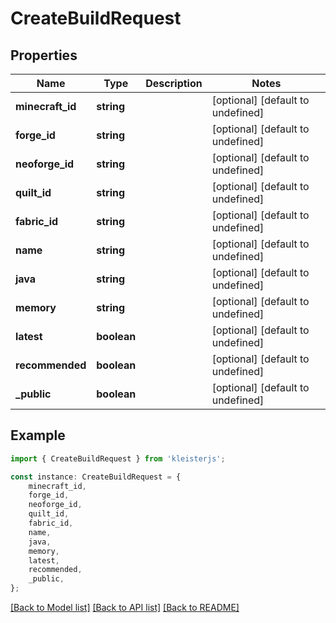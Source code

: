 # CreateBuildRequest


## Properties

Name | Type | Description | Notes
------------ | ------------- | ------------- | -------------
**minecraft_id** | **string** |  | [optional] [default to undefined]
**forge_id** | **string** |  | [optional] [default to undefined]
**neoforge_id** | **string** |  | [optional] [default to undefined]
**quilt_id** | **string** |  | [optional] [default to undefined]
**fabric_id** | **string** |  | [optional] [default to undefined]
**name** | **string** |  | [optional] [default to undefined]
**java** | **string** |  | [optional] [default to undefined]
**memory** | **string** |  | [optional] [default to undefined]
**latest** | **boolean** |  | [optional] [default to undefined]
**recommended** | **boolean** |  | [optional] [default to undefined]
**_public** | **boolean** |  | [optional] [default to undefined]

## Example

```typescript
import { CreateBuildRequest } from 'kleisterjs';

const instance: CreateBuildRequest = {
    minecraft_id,
    forge_id,
    neoforge_id,
    quilt_id,
    fabric_id,
    name,
    java,
    memory,
    latest,
    recommended,
    _public,
};
```

[[Back to Model list]](../README.md#documentation-for-models) [[Back to API list]](../README.md#documentation-for-api-endpoints) [[Back to README]](../README.md)
